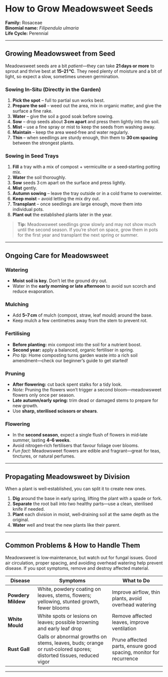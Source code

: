 # How to Grow Meadowsweet Seeds

**Family:** Rosaceae  
**Binomial name:** *Filipendula ulmaria*  
**Life Cycle:** Perennial  

---

## Growing Meadowsweet from Seed

Meadowsweet seeds are a bit *patient*—they can take **21 days or more** to sprout and thrive best at **15–21 °C**. They need plenty of moisture and a bit of light, so expect a slow, sometimes uneven germination.

### Sowing In‑Situ (Directly in the Garden)

1. **Pick the spot** – full to partial sun works best.  
2. **Prepare the soil** – weed out the area, mix in organic matter, and give the surface a fine rake.  
3. **Water** – give the soil a good soak before sowing.  
4. **Sow** – drop seeds about **3 cm apart** and press them lightly into the soil.  
5. **Mist** – use a fine spray or mist to keep the seeds from washing away.  
6. **Maintain** – keep the area weed‑free and water regularly.  
7. **Thin** – when seedlings are sturdy enough, thin them to **30 cm spacing** between the strongest plants.

### Sowing in Seed Trays

1. **Fill** a tray with a mix of compost + vermiculite or a seed‑starting potting mix.  
2. **Water** the soil thoroughly.  
3. **Sow** seeds 3 cm apart on the surface and press lightly.  
4. **Mist** gently.  
5. **Autumn sowing** – leave the tray outside or in a cold frame to overwinter.  
6. **Keep moist** – avoid letting the mix dry out.  
7. **Transplant** – once seedlings are large enough, move them into individual pots.  
8. **Plant out** the established plants later in the year.

> **Tip:** Meadowsweet seedlings grow slowly and may not show much until the second season. If you’re short on space, grow them in pots for the first year and transplant the next spring or summer.

---

## Ongoing Care for Meadowsweet

### Watering  
- **Moist soil is key.** Don’t let the ground dry out.  
- Water in the **early morning or late afternoon** to avoid sun scorch and reduce evaporation.

### Mulching  
- Add **5–7 cm** of mulch (compost, straw, leaf mould) around the base.  
- Keep mulch a few centimetres away from the stem to prevent rot.

### Fertilising  
- **Before planting:** mix compost into the soil for a nutrient boost.  
- **Second year:** apply a balanced, organic fertiliser in spring.  
- *Pro tip:* Home composting turns garden waste into a rich soil amendment—check our beginner’s guide to get started!

### Pruning  
- **After flowering:** cut back spent stalks for a tidy look.  
- *Note:* Pruning the flowers won’t trigger a second bloom—meadowsweet flowers only once per season.  
- **Late autumn/early spring:** trim dead or damaged stems to prepare for new growth.  
- Use **sharp, sterilised scissors or shears**.

### Flowering  
- In the **second season**, expect a single flush of flowers in mid‑late summer, lasting **4–6 weeks**.  
- Avoid nitrogen‑rich fertilisers that favour foliage over blooms.  
- *Fun fact:* Meadowsweet flowers are edible and fragrant—great for teas, tinctures, or natural perfumes.

---

## Propagating Meadowsweet by Division

When a plant is well‑established, you can split it to create new ones.

1. **Dig** around the base in early spring, lifting the plant with a spade or fork.  
2. **Separate** the root ball into two healthy parts—use a clean, sterilised knife if needed.  
3. **Plant** each division in moist, well‑draining soil at the same depth as the original.  
4. **Water** well and treat the new plants like their parent.

---

## Common Problems & How to Handle Them

Meadowsweet is low‑maintenance, but watch out for fungal issues. Good air circulation, proper spacing, and avoiding overhead watering help prevent disease. If you spot symptoms, remove and destroy affected material.

| Disease | Symptoms | What to Do |
|---------|----------|------------|
| **Powdery Mildew** | White, powdery coating on leaves, stems, flowers; yellowing, stunted growth, fewer blooms | Improve airflow, thin plants, avoid overhead watering |
| **White Mould** | White spots or lesions on leaves; possible browning and early leaf drop | Remove affected leaves, improve ventilation |
| **Rust Gall** | Galls or abnormal growths on stems, leaves, buds; orange or rust‑colored spores; distorted tissues, reduced vigor | Prune affected parts, ensure good spacing, monitor for recurrence |

---
